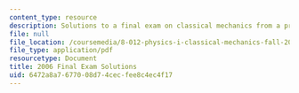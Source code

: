 ```yaml
---
content_type: resource
description: Solutions to a final exam on classical mechanics from a previous semester.
file: null
file_location: /coursemedia/8-012-physics-i-classical-mechanics-fall-2008/6472a8a7677008d74cecfee8c4ec4f17_2006_final_sol.pdf
file_type: application/pdf
resourcetype: Document
title: 2006 Final Exam Solutions
uid: 6472a8a7-6770-08d7-4cec-fee8c4ec4f17
---
```

